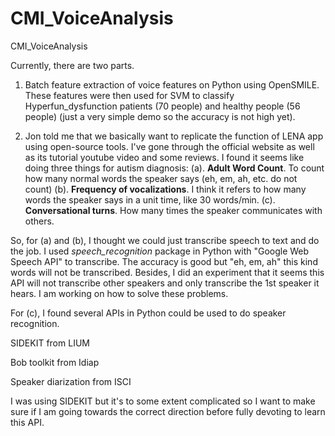 # CMI_VoiceAnalysis
CMI_VoiceAnalysis

Currently, there are two parts.

1. Batch feature extraction of voice features on Python using OpenSMILE. These features were then used for SVM to classify Hyperfun_dysfunction patients (70 people) and healthy people (56 people) (just a very simple demo so the accuracy is not high yet).

2. Jon told me that we basically want to replicate the function of LENA app using open-source tools. I've gone through the official website as well as its tutorial youtube video and some reviews. I found it seems like doing three things for autism diagnosis:
(a). **Adult Word Count**. To count how many normal words the speaker says (eh, em, ah, etc. do not count)
(b). **Frequency of vocalizations**. I think it refers to how many words the speaker says in a unit time, like 30 words/min.
(c). **Conversational turns**. How many times the speaker communicates with others.

So, for (a) and (b), I thought we could just transcribe speech to text and do the job. I used *speech_recognition* package in Python with "Google Web Speech API" to transcribe. The accuracy is good but "eh, em, ah" this kind words will not be transcribed.
Besides, I did an experiment that it seems this API will not transcribe other speakers and only transcribe the 1st speaker it hears. I am working on how to solve these problems.

For (c), I found several APIs in Python could be used to do speaker recognition.

SIDEKIT from LIUM

Bob toolkit from Idiap

Speaker diarization from ISCI

I was using SIDEKIT but it's to some extent complicated so I want to make sure if I am going towards the correct direction before fully devoting to learn this API.




